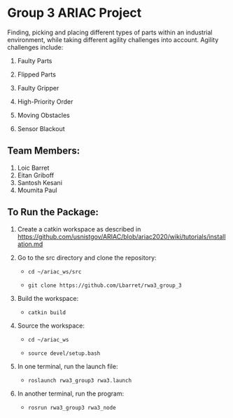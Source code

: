 # Group 3 ARIAC Project
Finding, picking and placing different types of parts within an industrial environment, while taking different agility challenges into account.
Agility challenges include:
1. Faulty Parts

2. Flipped Parts

3. Faulty Gripper

4. High-Priority Order

5. Moving Obstacles
 
6. Sensor Blackout

## Team Members:
1. Loic Barret
2. Eitan Griboff
3. Santosh Kesani
4. Moumita Paul

## To Run the Package:

1. Create a catkin workspace as described in https://github.com/usnistgov/ARIAC/blob/ariac2020/wiki/tutorials/installation.md

2. Go to the src directory and clone the repository:

   - `cd ~/ariac_ws/src`

   - `git clone https://github.com/Lbarret/rwa3_group_3`

3. Build the workspace:

   - `catkin build`

4. Source the workspace:

   - `cd ~/ariac_ws`
   
   - `source devel/setup.bash`

5. In one terminal, run the launch file:

   - `roslaunch rwa3_group3 rwa3.launch`

6. In another terminal, run the program:

   - `rosrun rwa3_group3 rwa3_node`
